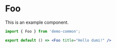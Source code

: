 # Foo

This is an example component.

```jsx
import { Foo } from 'demo-common';

export default () => <Foo title="Hello dumi!" />
```
